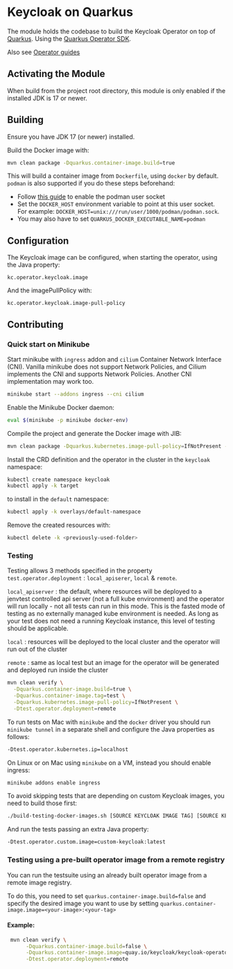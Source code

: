 # Keycloak on Quarkus

The module holds the codebase to build the Keycloak Operator on top of [Quarkus](https://quarkus.io/).
Using the [Quarkus Operator SDK](https://github.com/quarkiverse/quarkus-operator-sdk).

Also see [Operator guides](https://www.keycloak.org/guides#operator)

## Activating the Module

When build from the project root directory, this module is only enabled if the installed JDK is 17 or newer. 

## Building

Ensure you have JDK 17 (or newer) installed.

Build the Docker image with:

```bash
mvn clean package -Dquarkus.container-image.build=true
```

This will build a container image from `Dockerfile`, using `docker` by default. `podman` is also supported if you do these steps beforehand:

- Follow [this guide](https://quarkus.io/guides/podman#setting-docker_host-on-linux) to enable the podman user socket
- Set the `DOCKER_HOST` environment variable to point at this user socket. For example: `DOCKER_HOST=unix:///run/user/1000/podman/podman.sock`.
- You may also have to set `QUARKUS_DOCKER_EXECUTABLE_NAME=podman`

## Configuration

The Keycloak image can be configured, when starting the operator, using the Java property:

```
kc.operator.keycloak.image
```

And the imagePullPolicy with:

```
kc.operator.keycloak.image-pull-policy
```

## Contributing

### Quick start on Minikube

Start minikube with `ingress` addon and `cilium` Container Network Interface (CNI).
Vanilla minikube does not support Network Policies, and Cilium implements the CNI and supports Network Policies.
Another CNI implementation may work too.

```bash
minikube start --addons ingress --cni cilium
```

Enable the Minikube Docker daemon:

```bash
eval $(minikube -p minikube docker-env)
```

Compile the project and generate the Docker image with JIB:

```bash
mvn clean package -Dquarkus.kubernetes.image-pull-policy=IfNotPresent -Dquarkus.container-image.build=true
```

Install the CRD definition and the operator in the cluster in the `keycloak` namespace:

```bash
kubectl create namespace keycloak
kubectl apply -k target
```

to install in the `default` namespace:

```bash
kubectl apply -k overlays/default-namespace
```

Remove the created resources with:

```bash
kubectl delete -k <previously-used-folder>
```

### Testing

Testing allows 3 methods specified in the property `test.operator.deployment` : `local_apiserer`, `local` & `remote`. 

`local_apiserver` : the default, where resources will be deployed to a jenvtest controlled api server (not a full kube environment) and the operator will run locally - not all tests can run in this mode. This is the fasted mode of testing as no externally managed kube environment is needed. As long as your test does not need a running Keycloak instance, this level of testing should be applicable.

`local` : resources will be deployed to the local cluster and the operator will run out of the cluster

`remote` : same as local test but an image for the operator will be generated and deployed run inside the cluster

```bash
mvn clean verify \
  -Dquarkus.container-image.build=true \
  -Dquarkus.container-image.tag=test \
  -Dquarkus.kubernetes.image-pull-policy=IfNotPresent \
  -Dtest.operator.deployment=remote
```

To run tests on Mac with `minikube` and the `docker` driver you should run `minikube tunnel` in a separate shell and configure the Java properties as follows:
```bash
-Dtest.operator.kubernetes.ip=localhost
```

On Linux or on Mac using `minikube` on a VM, instead you should enable ingress:
```bash
minikube addons enable ingress
```

To avoid skipping tests that are depending on custom Keycloak images, you need to build those first:

```bash
./build-testing-docker-images.sh [SOURCE KEYCLOAK IMAGE TAG] [SOURCE KEYCLOAK IMAGE]
```

And run the tests passing an extra Java property:

```bash
-Dtest.operator.custom.image=custom-keycloak:latest
```

### Testing using a pre-built operator image from a remote registry
You can run the testsuite using an already built operator image from a remote image registry. 

To do this, you need to set `quarkus.container-image.build=false` and specify the desired image 
you want to use by setting `quarkus.container-image.image=<your-image>:<your-tag>`

#### Example:

```bash
 mvn clean verify \
      -Dquarkus.container-image.build=false \
      -Dquarkus.container-image.image=quay.io/keycloak/keycloak-operator:nightly \
      -Dtest.operator.deployment=remote
```
